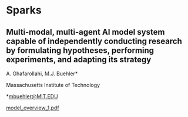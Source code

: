 # Sparks
## Multi-modal, multi-agent AI model system capable of independently conducting research by formulating hypotheses, performing experiments, and adapting its strategy
A. Ghafarollahi, M.J. Buehler*

Massachusetts Institute of Technology

*mbuehler@MIT.EDU


[model_overview_1.pdf](https://github.com/user-attachments/files/19924066/model_overview_1.pdf)
